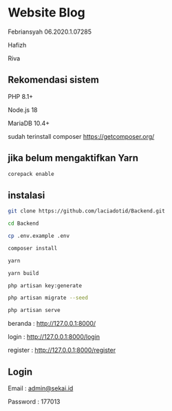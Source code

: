 # Website Blog
Febriansyah 06.2020.1.07285

Hafizh

Riva

## Rekomendasi sistem

PHP 8.1+

Node.js 18

MariaDB 10.4+

sudah terinstall composer
<https://getcomposer.org/>

## jika belum mengaktifkan Yarn

```bash
corepack enable
```

## instalasi

```bash
git clone https://github.com/laciadotid/Backend.git
```

```bash
cd Backend
```

```bash
cp .env.example .env
```

```bash
composer install
```

```bash
yarn
```

```bash
yarn build
```

```bash
php artisan key:generate
```

```bash
php artisan migrate --seed
```

```bash
php artisan serve
```

beranda : <http://127.0.0.1:8000/>

login : <http://127.0.0.1:8000/login>

register : <http://127.0.0.1:8000/register>

## Login

Email : admin@sekai.id

Password : 177013
